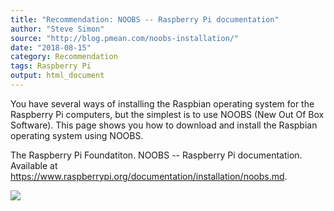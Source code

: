 ```yaml
---
title: "Recommendation: NOOBS -- Raspberry Pi documentation"
author: "Steve Simon"
source: "http://blog.pmean.com/noobs-installation/"
date: "2018-08-15"
category: Recommendation
tags: Raspberry Pi
output: html_document
---
```


You have several ways of installing the Raspbian operating system for
the Raspberry Pi computers, but the simplest is to use NOOBS (New Out Of
Box Software). This page shows you how to download and install the
Raspbian operating system using NOOBS.

<!---More--->

The Raspberry Pi Foundatiton. NOOBS -- Raspberry Pi documentation.
Available at
<https://www.raspberrypi.org/documentation/installation/noobs.md>.

![](../../web/images/noobs-installation01.png)




